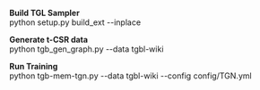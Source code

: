 **Build TGL Sampler**<br>
python setup.py build_ext --inplace

**Generate t-CSR data**<br>
python tgb_gen_graph.py --data tgbl-wiki

**Run Training**<br>
python tgb-mem-tgn.py --data tgbl-wiki --config config/TGN.yml
